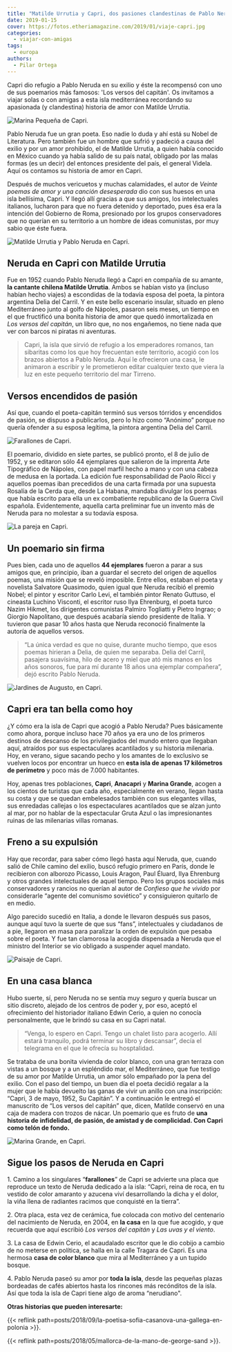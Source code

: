 ```yaml
---
title: "Matilde Urrutia y Capri, dos pasiones clandestinas de Pablo Neruda"
date: 2019-01-15
cover: https://fotos.etheriamagazine.com/2019/01/viaje-capri.jpg
categories: 
  - viajar-con-amigas
tags: 
  - europa
authors: 
  - Pilar Ortega
---
```


Capri dio refugio a Pablo Neruda en su exilio y éste la recompensó con uno de sus 
poemarios más famosos: 'Los versos del capitán'. Os invitamos a viajar solas o con 
amigas a esta isla mediterránea recordando su apasionada (y clandestina) historia de 
amor con Matilde Urrutia. 

![Marina Pequeña de Capri.](https://fotos.etheriamagazine.com/2019/01/viaje-capri.jpg "Marina Pequeña de Capri. © Martyna Bober")

<!-- LEGACY_UPDATED: **Actualizado en 2024** -->

Pablo Neruda fue un gran poeta. Eso nadie lo duda y ahí está su Nobel de Literatura. 
Pero también fue un hombre que sufrió y padeció a causa del exilio y por un amor 
prohibido, el de Matilde Urrutia, a quien había conocido en México cuando ya había 
salido de su país natal, obligado por las malas formas (es un decir) del entonces 
presidente del país, el general Videla. Aquí os contamos su historia de amor en Capri. 

Después de muchos vericuetos y muchas calamidades, el autor de _Veinte poemas de amor y 
una canción desesperada_ dio con sus huesos en una isla bellísima, Capri. Y llegó allí 
gracias a que sus amigos, los intelectuales italianos, lucharon para que no fuera 
detenido y deportado, pues ésa era la intención del Gobierno de Roma, presionado por los 
grupos conservadores que no querían en su territorio a un hombre de ideas comunistas, 
por muy sabio que éste fuera. 

![Matilde Urrutia y Pablo Neruda en Capri.](https://fotos.etheriamagazine.com/2019/01/matilde-urrutia-amor-neruda-capri.jpg "Matilde Urrutia y Pablo Neruda en Capri. © Archivo Fundación Pablo Neruda")

## Neruda en Capri con Matilde Urrutia

Fue en 1952 cuando Pablo Neruda llegó a Capri en compañía de su amante, **la cantante 
chilena Matilde Urrutia**. Ambos se habían visto ya (incluso habían hecho viajes) a 
escondidas de la todavía esposa del poeta, la pintora argentina Delia del Carril. Y en 
este bello escenario insular, situado en pleno Mediterráneo junto al golfo de Nápoles, 
pasaron seis meses, un tiempo en el que fructificó una bonita historia de amor que quedó 
inmortalizada en _Los versos del capitán_, un libro que, no nos engañemos, no tiene nada 
que ver con barcos ni piratas ni aventuras. 

> Capri, la isla que sirvió de refugio a los emperadores romanos, tan sibaritas como los 
> que hoy frecuentan este territorio, acogió con los brazos abiertos a Pablo Neruda. Aquí 
> le ofrecieron una casa, le animaron a escribir y le prometieron editar cualquier texto 
> que viera la luz en este pequeño territorio del mar Tirreno. 

## Versos encendidos de pasión

Así que, cuando el poeta-capitán terminó sus versos tórridos y encendidos de pasión, se 
dispuso a publicarlos, pero lo hizo como “Anónimo” porque no quería ofender a su esposa 
legítima, la pintora argentina Delia del Carril. 

![Farallones de Capri.](https://fotos.etheriamagazine.com/2019/01/neruda-capri.jpg "Farallones de Capri.")

El poemario, dividido en siete partes, se publicó pronto, el 8 de julio de 1952, y se 
editaron sólo 44 ejemplares que salieron de la imprenta Arte Tipográfico de Nápoles, con 
papel marfil hecho a mano y con una cabeza de medusa en la portada. La edición fue 
responsabilidad de Paolo Ricci y aquellos poemas iban precedidos de una carta firmada 
por una supuesta Rosalía de la Cerda que, desde La Habana, mandaba divulgar los poemas 
que había escrito para ella un ex combatiente republicano de la Guerra Civil española. 
Evidentemente, aquella carta preliminar fue un invento más de Neruda para no molestar a 
su todavía esposa. 

![La pareja en Capri.](https://fotos.etheriamagazine.com/2019/01/Neruda-matilde-urrutia-capri.jpg "La pareja en Capri. © Archivo Fundación Neruda.")

## Un poemario sin firma

Pues bien, cada uno de aquellos **44 ejemplares** fueron a parar a sus amigos que, en 
principio, iban a guardar el secreto del origen de aquellos poemas, una misión que se 
reveló imposible. Entre ellos, estaban el poeta y novelista Salvatore Quasimodo, quien 
igual que Neruda recibió el premio Nobel; el pintor y escritor Carlo Levi, el también 
pintor Renato Guttuso, el cineasta Luchino Visconti, el escritor ruso Ilya Ehrenburg, el 
poeta turco Nazim Hikmet, los dirigentes comunistas Palmiro Togliatti y Pietro Ingrao; o 
Giorgio Napolitano, que después acabaría siendo presidente de Italia. Y tuvieron que 
pasar 10 años hasta que Neruda reconoció finalmente la autoría de aquellos versos. 

> “La única verdad es que no quise, durante mucho tiempo, que esos poemas hirieran a 
> Delia, de quien me separaba. Delia del Carril, pasajera suavísima, hilo de acero y miel 
> que ató mis manos en los años sonoros, fue para mí durante 18 años una ejemplar 
> compañera”, dejó escrito Pablo Neruda. 

![Jardines de Augusto, en Capri.](https://fotos.etheriamagazine.com/2019/01/neruda-capri-5.jpg "Jardines de Augusto, en Capri. © Gary Along")

## Capri era tan bella como hoy

¿Y cómo era la isla de Capri que acogió a Pablo Neruda? Pues básicamente como ahora, 
porque incluso hace 70 años ya era uno de los primeros destinos de descanso de los 
privilegiados del mundo entero que llegaban aquí, atraídos por sus espectaculares 
acantilados y su historia milenaria. Hoy, en verano, sigue sacando pecho y los amantes 
de lo exclusivo se vuelven locos por encontrar un hueco en **esta isla de apenas 17 
kilómetros de perímetro** y poco más de 7.000 habitantes. 

Hoy, apenas tres poblaciones, **Capri**, **Anacapri** y **Marina Grande**, acogen a los 
cientos de turistas que cada año, especialmente en verano, llegan hasta su costa y que 
se quedan embelesados también con sus elegantes villas, sus enredadas callejas o los 
espectaculares acantilados que se alzan junto al mar, por no hablar de la espectacular 
Gruta Azul o las impresionantes ruinas de las milenarias villas romanas. 

## Freno a su expulsión

Hay que recordar, para saber cómo llegó hasta aquí Neruda, que, cuando salió de Chile 
camino del exilio, buscó refugio primero en París, donde le recibieron con alborozo 
Picasso, Louis Aragon, Paul Éluard, Ilya Ehrenburg y otros grandes intelectuales de 
aquel tiempo. Pero los grupos sociales más conservadores y rancios no querían al autor 
de _Confieso que he vivido_ por considerarle “agente del comunismo soviético” y 
consiguieron quitarlo de en medio. 

Algo parecido sucedió en Italia, a donde le llevaron después sus pasos, aunque aquí tuvo 
la suerte de que sus “fans”, intelectuales y ciudadanos de a pie, llegaron en masa para 
paralizar la orden de expulsión que pesaba sobre el poeta. Y fue tan clamorosa la 
acogida dispensada a Neruda que el ministro del Interior se vio obligado a suspender 
aquel mandato. 

![Paisaje de Capri.](https://fotos.etheriamagazine.com/2019/01/capri-farallones.jpg "Paisaje de Capri.")

## En una casa blanca

Hubo suerte, sí, pero Neruda no se sentía muy seguro y quería buscar un sitio discreto, 
alejado de los centros de poder y, por eso, aceptó el ofrecimiento del historiador 
italiano Edwin Cerio, a quien no conocía personalmente, que le brindó su casa en su 
Capri natal. 

> “Venga, lo espero en Capri. Tengo un chalet listo para acogerlo. Allí estará tranquilo, 
> podrá terminar su libro y descansar”, decía el telegrama en el que le ofrecía su 
> hosptalidad. 

Se trataba de una bonita vivienda de color blanco, con una gran terraza con vistas a un 
bosque y a un espléndido mar, el Mediterráneo, que fue testigo de su amor por Matilde 
Urrutia, un amor sólo empañado por la pena del exilio. Con el paso del tiempo, un buen 
día el poeta decidió regalar a la mujer que le había devuelto las ganas de vivir un 
anillo con una inscripción: “Capri, 3 de mayo, 1952, Su Capitán”. Y a continuación le 
entregó el manuscrito de “Los versos del capitán” que, dicen, Matilde conservó en una 
caja de madera con trozos de nácar. Un poemario que es fruto de **una historia de 
infidelidad, de pasión, de amistad y de complicidad. Con Capri como telón de fondo.** 

![Marina Grande, en Capri.](https://fotos.etheriamagazine.com/2019/01/capri-marina-grande.jpg "Marina Grande, en Capri.")

## Sigue los pasos de Neruda en Capri

1\. Camino a los singulares “**farallones**” de Capri se advierte una placa que 
reproduce un texto de Neruda dedicado a la isla: “Capri, reina de roca, en tu vestido de 
color amaranto y azucena viví desarrollando la dicha y el dolor, la viña llena de 
radiantes racimos que conquisté en la tierra”. 

2\. Otra placa, esta vez de cerámica, fue colocada con motivo del centenario del 
nacimiento de Neruda, en 2004, en **la casa** en la que fue acogido, y que recuerda que 
aquí escribió _Los versos del capitán_ y _Las uvas y el viento_. 

3\. La casa de Edwin Cerio, el acaudalado escritor que le dio cobijo a cambio de no 
meterse en política, se halla en la calle Tragara de Capri. Es una hermosa **casa de 
color blanco** que mira al Mediterráneo y a un tupido bosque. 

4\. Pablo Neruda paseó su amor por **toda la isla**, desde las pequeñas plazas bordeadas 
de cafés abiertos hasta los rincones más recónditos de la isla. Así que toda la isla de 
Capri tiene algo de aroma “nerudiano". 

**Otras historias que pueden interesarte:** 

{{< reflink path=posts/2018/09/la-poetisa-sofia-casanova-una-gallega-en-polonia >}}. 

{{< reflink path=posts/2018/05/mallorca-de-la-mano-de-george-sand >}}.
